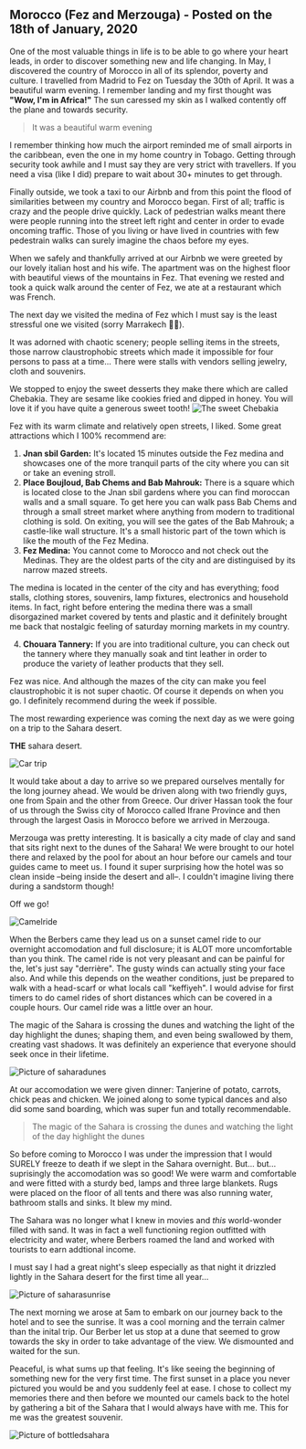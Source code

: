 ## Morocco (Fez and Merzouga) - Posted on the 18th of January, 2020

One of the most valuable things in life is to be able to go where your heart leads, in order to discover something new and life changing. In May, I discovered the country of Morocco in all of its splendor, poverty and culture. I travelled from Madrid to Fez on Tuesday the 30th of April. It was a beautiful warm evening. I remember landing and my first thought was **"Wow, I'm in Africa!"** The sun caressed my skin as I walked contently off the plane and towards security.

> It was a beautiful warm evening

I remember thinking how much the airport reminded me of small airports in the caribbean, even the one in my home country in Tobago. Getting through security took awhile and I must say they are very strict with travellers. If you need a visa (like I did) prepare to wait about 30+ minutes to get through.

Finally outside, we took a taxi to our Airbnb and from this point the flood of similarities between my country and Morocco began. First of all; traffic is crazy and the people drive quickly. Lack of pedestrian walks meant there were people running into the street left right and center in order to evade oncoming traffic. Those of you living or have lived in countries with few pedestrain walks can surely imagine the chaos before my eyes.

When we safely and thankfully arrived at our Airbnb we were greeted by our lovely italian host and his wife. The apartment was on the highest floor with beautiful views of the mountains in Fez. That evening we rested and took a quick walk around the center of Fez, we ate at a restaurant which was French.

The next day we visited the medina of Fez which I must say is the least stressful one we visited (sorry Marrakech 🤷‍♀️).

It was adorned with chaotic scenery; people selling items in the streets, those narrow claustrophobic streets which made it impossible for four persons to pass at a time... There were stalls with vendors selling jewelry, cloth and souvenirs.

We stopped to enjoy the sweet desserts they make there which are called Chebakia. They are sesame like cookies fried and dipped in honey. You will love it if you have quite a generous sweet tooth!
![The sweet Chebakia](/img/chebakia.jpg)

Fez with its warm climate and relatively open streets, I liked. Some great attractions which I 100% recommend are:

1. **Jnan sbil Garden:** It's located 15 minutes outside the Fez medina and showcases one of the more tranquil parts of the city where you can sit or take an evening stroll.
2. **Place Boujloud, Bab Chems and Bab Mahrouk:** There is a square which is located close to the Jnan sbil gardens where you can find moroccan walls and a small square. To get here you can walk pass Bab Chems and through a small street market where anything from modern to traditional clothing is sold. On exiting, you will see the gates of the Bab Mahrouk; a castle-like wall structure. It's a small historic part of the town which is like the mouth of the Fez Medina.
3. **Fez Medina:** You cannot come to Morocco and not check out the Medinas. They are the oldest parts of the city and are distinguised by its narrow mazed streets.

The medina is located in the center of the city and has everything; food stalls, clothing stores, souvenirs, lamp fixtures, electronics and household items. In fact, right before entering the medina there was a small disorgazined market covered by tents and plastic and it definitely brought me back that nostalgic feeling of saturday morning markets in my country.

4. **Chouara Tannery:** If you are into traditional culture, you can check out the tannery where they manually soak and tint leather in order to produce the variety of leather products that they sell.

Fez was nice. And although the mazes of the city can make you feel claustrophobic it is not super chaotic. Of course it depends on when you go. I definitely recommend during the week if possible.

The most rewarding experience was coming the next day as we were going on a trip to the Sahara desert.

**THE** sahara desert.

![Car trip](/img/car-trip.jpg)

It would take about a day to arrive so we prepared ourselves mentally for the long journey ahead. We would be driven along with two friendly guys, one from Spain and the other from Greece. Our driver Hassan took the four of us through the Swiss city of Morocco called Ifrane Province and then through the largest Oasis in Morocco before we arrived in Merzouga.

Merzouga was pretty interesting. It is basically a city made of clay and sand that sits right next to the dunes of the Sahara! We were brought to our hotel there and relaxed by the pool for about an hour before our camels and tour guides came to meet us. I found it super surprising how the hotel was so clean inside –being inside the desert and all–. I couldn't imagine living there during a sandstorm though!

Off we go!

![Camelride](/img/camel-ride.jpg)

When the Berbers came they lead us on a sunset camel ride to our overnight accomodation and full disclosure; it is ALOT more uncomfortable than you think. The camel ride is not very pleasant and can be painful for the, let's just say "derrière". The gusty winds can actually sting your face also. And while this depends on the weather conditions, just be prepared to walk with a head-scarf or what locals call "keffiyeh". I would advise for first timers to do camel rides of short distances which can be covered in a couple hours. Our camel ride was a little over an hour.

The magic of the Sahara is crossing the dunes and watching the light of the day highlight the dunes; shaping them, and even being swallowed by them, creating vast shadows. It was definitely an experience that everyone should seek once in their lifetime.

![Picture of saharadunes](/img/dunes.jpg)

At our accomodation we were given dinner: Tanjerine of potato, carrots, chick peas and chicken. We joined along to some typical dances and also did some sand boarding, which was super fun and totally recommendable.

> The magic of the Sahara is crossing the dunes and watching the light of the day highlight the dunes

So before coming to Morocco I was under the impression that I would SURELY freeze to death if we slept in the Sahara overnight. But... but... suprisingly the accomodation was so good! We were warm and comfortable and were fitted with a sturdy bed, lamps and three large blankets. Rugs were placed on the floor of all tents and there was also running water, bathroom stalls and sinks. It blew my mind.

The Sahara was no longer what I knew in movies and _this_ world-wonder filled with sand. It was in fact a well functioning region outfitted with electricity and water, where Berbers roamed the land and worked with tourists to earn addtional income.

I must say I had a great night's sleep especially as that night it drizzled lightly in the Sahara desert for the first time all year...

![Picture of saharasunrise](/img/sunrise.jpg)

The next morning we arose at 5am to embark on our journey back to the hotel and to see the sunrise. It was a cool morning and the terrain calmer than the inital trip. Our Berber let us stop at a dune that seemed to grow towards the sky in order to take advantage of the view. We dismounted and waited for the sun.

Peaceful, is what sums up that feeling. It's like seeing the beginning of something new for the very first time. The first sunset in a place you never pictured you would be and you suddenly feel at ease. I chose to collect my memories there and then before we mounted our camels back to the hotel by gathering a bit of the Sahara that I would always have with me. This for me was the greatest souvenir.

![Picture of bottledsahara](/img/saharabottled.jpg)
